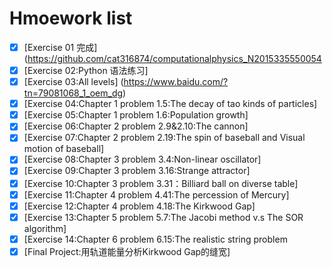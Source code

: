 # Hmoework list
- [x] [Exercise 01 完成](https://github.com/cat316874/computationalphysics_N2015335550054
- [x] [Exercise 02:Python 语法练习]
- [x] [Exercise 03:All levels] (https://www.baidu.com/?tn=79081068_1_oem_dg)
- [x] [Exercise 04:Chapter 1 problem 1.5:The decay of tao kinds of particles]
- [x] [Exercise 05:Chapter 1 problem 1.6:Population growth]
- [x] [Exercise 06:Chapter 2 problem 2.9&2.10:The cannon]
- [x] [Exercise 07:Chapter 2 problem 2.19:The spin of baseball and Visual motion of baseball]
- [x] [Exercise 08:Chapter 3 problem 3.4:Non-linear oscillator]
- [x] [Exercise 09:Chapter 3 problem 3.16:Strange attractor]
- [x] [Exercise 10:Chapter 3 problem 3.31：Billiard ball on diverse table]
- [x] [Exercise 11:Chapter 4 problem 4.41:The percession of Mercury]
- [x] [Exercise 12:Chapter 4 problem 4.18:The Kirkwood Gap]
- [x] [Exercise 13:Chapter 5 problem 5.7:The Jacobi method v.s The SOR algorithm]
- [x] [Exercise 14:Chapter 6 problem 6.15:The realistic string problem
- [x] [Final Project:用轨道能量分析Kirkwood Gap的缝宽]
